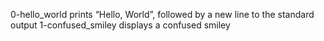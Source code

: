 0-hello_world  prints “Hello, World”, followed by a new line to the standard output
1-confused_smiley  displays a confused smiley 
